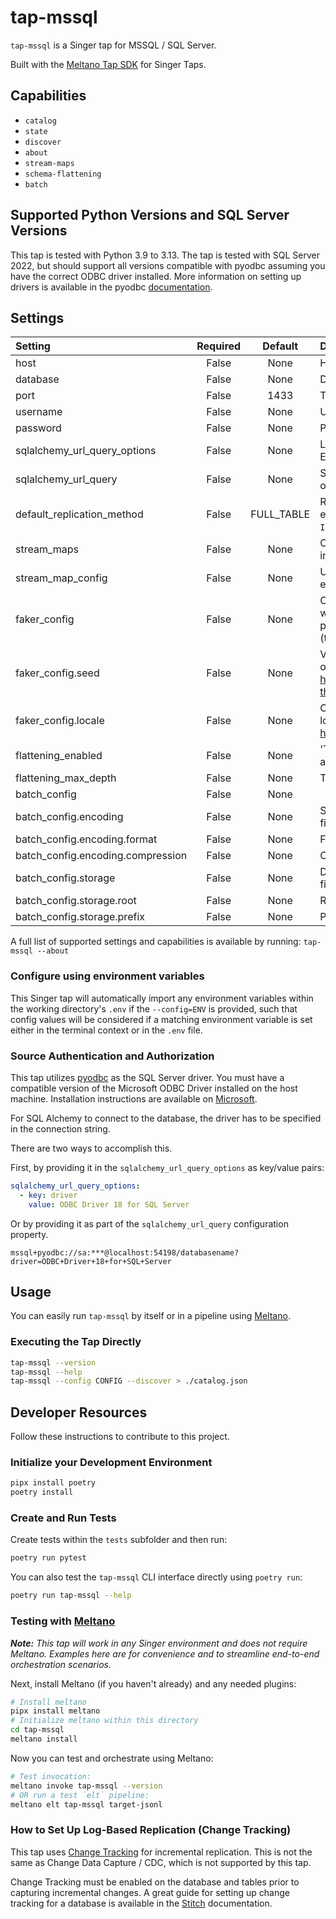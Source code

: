 # tap-mssql

`tap-mssql` is a Singer tap for MSSQL / SQL Server. 

Built with the [Meltano Tap SDK](https://sdk.meltano.com) for Singer Taps.

## Capabilities

* `catalog`
* `state`
* `discover`
* `about`
* `stream-maps`
* `schema-flattening`
* `batch`

## Supported Python Versions and SQL Server Versions

This tap is tested with Python 3.9 to 3.13. The tap is tested with SQL Server 2022, but should support all versions
compatible with pyodbc assuming you have the correct ODBC driver installed. More information on setting up drivers
is available in the pyodbc [documentation](https://github.com/mkleehammer/pyodbc/wiki).

## Settings

| Setting | Required | Default | Description |
|:--------|:--------:|:-------:|:------------|
| host | False    | None    | Host for SQL Server Instance. |
| database | False    | None    | Database to connect to. |
| port | False    |    1433 | The port of the SQL Server Instance. |
| username | False    | None    | Username used to authenticate. |
| password | False    | None    | Password used to authenticate. |
| sqlalchemy_url_query_options | False    | None    | List of SQLAlchemy URL Query options to provide. Example: driver, TrustServerCertificate, etc. |
| sqlalchemy_url_query | False    | None    | SQLAlchemy URL. Setting this will take precedence over other connection settings. |
| default_replication_method | False    | FULL_TABLE | Replication method to use if there is not a catalog entry to override this choice. One of `FULL_TABLE`, `INCREMENTAL`, or `LOG_BASED`. |
| stream_maps | False    | None    | Config object for stream maps capability. For more information check out [Stream Maps](https://sdk.meltano.com/en/latest/stream_maps.html). |
| stream_map_config | False    | None    | User-defined config values to be used within map expressions. |
| faker_config | False    | None    | Config for the [`Faker`](https://faker.readthedocs.io/en/master/) instance variable `fake` used within map expressions. Only applicable if the plugin specifies `faker` as an addtional dependency (through the `singer-sdk` `faker` extra or directly). |
| faker_config.seed | False    | None    | Value to seed the Faker generator for deterministic output: https://faker.readthedocs.io/en/master/#seeding-the-generator |
| faker_config.locale | False    | None    | One or more LCID locale strings to produce localized output for: https://faker.readthedocs.io/en/master/#localization |
| flattening_enabled | False    | None    | 'True' to enable schema flattening and automatically expand nested properties. |
| flattening_max_depth | False    | None    | The max depth to flatten schemas. |
| batch_config | False    | None    |             |
| batch_config.encoding | False    | None    | Specifies the format and compression of the batch files. |
| batch_config.encoding.format | False    | None    | Format to use for batch files. |
| batch_config.encoding.compression | False    | None    | Compression format to use for batch files. |
| batch_config.storage | False    | None    | Defines the storage layer to use when writing batch files |
| batch_config.storage.root | False    | None    | Root path to use when writing batch files. |
| batch_config.storage.prefix | False    | None    | Prefix to use when writing batch files. |

A full list of supported settings and capabilities is available by running: `tap-mssql --about`

### Configure using environment variables

This Singer tap will automatically import any environment variables within the working directory's
`.env` if the `--config=ENV` is provided, such that config values will be considered if a matching
environment variable is set either in the terminal context or in the `.env` file.

### Source Authentication and Authorization

This tap utilizes [pyodbc](https://pypi.org/project/pyodbc/) as the SQL Server driver. You must have a compatible
version of the Microsoft ODBC Driver installed on the host machine. Installation instructions are available
on [Microsoft](https://learn.microsoft.com/en-us/sql/connect/odbc/microsoft-odbc-driver-for-sql-server?view=sql-server-ver16).

For SQL Alchemy to connect to the database, the driver has to be specified in the connection string.

There are two ways to accomplish this.

First, by providing it in the `sqlalchemy_url_query_options` as key/value pairs:

```yaml
sqlalchemy_url_query_options:
  - key: driver
    value: ODBC Driver 18 for SQL Server
```

Or by providing it as part of the `sqlalchemy_url_query` configuration property.
 
```text
mssql+pyodbc://sa:***@localhost:54198/databasename?driver=ODBC+Driver+18+for+SQL+Server
```


## Usage

You can easily run `tap-mssql` by itself or in a pipeline using [Meltano](https://meltano.com/).

### Executing the Tap Directly

```bash
tap-mssql --version
tap-mssql --help
tap-mssql --config CONFIG --discover > ./catalog.json
```

## Developer Resources

Follow these instructions to contribute to this project.

### Initialize your Development Environment

```bash
pipx install poetry
poetry install
```

### Create and Run Tests

Create tests within the `tests` subfolder and
  then run:

```bash
poetry run pytest
```

You can also test the `tap-mssql` CLI interface directly using `poetry run`:

```bash
poetry run tap-mssql --help
```

### Testing with [Meltano](https://www.meltano.com)

_**Note:** This tap will work in any Singer environment and does not require Meltano.
Examples here are for convenience and to streamline end-to-end orchestration scenarios._

<!--
Developer TODO:
Your project comes with a custom `meltano.yml` project file already created. Open the `meltano.yml` and follow any "TODO" items listed in
the file.
-->

Next, install Meltano (if you haven't already) and any needed plugins:

```bash
# Install meltano
pipx install meltano
# Initialize meltano within this directory
cd tap-mssql
meltano install
```

Now you can test and orchestrate using Meltano:

```bash
# Test invocation:
meltano invoke tap-mssql --version
# OR run a test `elt` pipeline:
meltano elt tap-mssql target-jsonl
```

### How to Set Up Log-Based Replication (Change Tracking)

This tap uses [Change Tracking](https://learn.microsoft.com/en-us/sql/relational-databases/track-changes/about-change-tracking-sql-server?view=sql-server-ver16)
for incremental replication. This is not the same as Change Data Capture / CDC, which is not supported by this tap.

Change Tracking must be enabled on the database and tables prior to capturing incremental changes.
A great guide for setting up change tracking for a database is available in the [Stitch](https://www.stitchdata.com/docs/integrations/databases/microsoft-sql-server/v1#extract-data) documentation.
